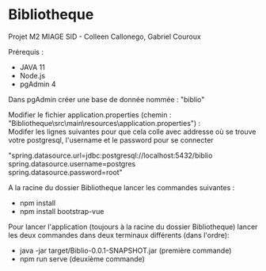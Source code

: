 # Bibliotheque
Projet M2 MIAGE SID - Colleen Callonego, Gabriel Couroux

Prérequis :  
- JAVA 11  
- Node.js
- pgAdmin 4  

Dans pgAdmin créer une base de donnée nommée : "biblio"  

Modifier le fichier application.properties (chemin : "Bibliotheque\src\main\resources\application.properties") :   
Modifer les lignes suivantes pour que cela colle avec addresse où se trouve votre postgresql, l'username et le password pour se connecter  
  
"spring.datasource.url=jdbc:postgresql://localhost:5432/biblio  
spring.datasource.username=postgres  
spring.datasource.password=root"   

A la racine du dossier Bibliotheque lancer les commandes suivantes :
- npm install   
- npm install bootstrap-vue

Pour lancer l'application (toujours à la racine du dossier Bibliotheque) lancer les deux commandes dans deux terminaux différents (dans l'ordre):   
- java -jar target/Biblio-0.0.1-SNAPSHOT.jar (première commande)  
- npm run serve (deuxième commande)  
